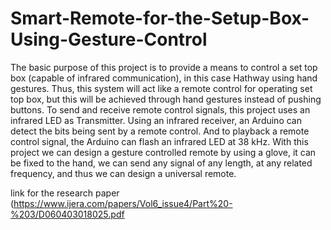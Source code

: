 # Smart-Remote-for-the-Setup-Box-Using-Gesture-Control
The basic purpose of this project is to provide a means to control a set top box (capable of infrared communication), in this case Hathway using hand gestures. Thus, this system will act like a remote control for operating set top box, but this will be achieved through hand gestures instead of pushing buttons. To send and receive remote control signals, this project uses an infrared LED as Transmitter. Using an infrared receiver, an Arduino can detect the bits being sent by a remote control. And to playback a remote control signal, the Arduino can flash an infrared LED at 38 kHz. With this project we can design a gesture controlled remote by using a glove, it can be fixed to the hand, we can send any signal of any length, at any related frequency, and thus we can design a universal remote.  

link for the research paper (https://www.ijera.com/papers/Vol6_issue4/Part%20-%203/D060403018025.pdf
